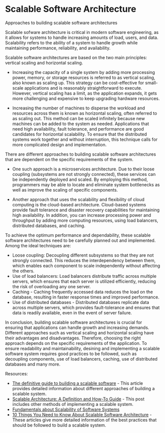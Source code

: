 # Scalable Software Architecture

Approaches to building scalable software architectures

Scalable sofware architecture is critical in modern software engineering, as it allows for systems to handle increasing amounts of load, users, and data. Scalability refers to the ability of a system to handle growth while maintaining performance, reliability, and availability.

Scalable software architectures are based on the two main principles: vertical scaling and horizontal scaling.

-   Increasing the capacity of a single system by adding more processing power, memory, or storage resources is referred to as vertical scaling, also known as scaling up. This strategy can be cost-effective for small-scale applications and is reasonably straightforward to execute. However, vertical scaling has a limit, as the application expands, it gets more challenging and expensive to keep upgrading hardware resources.

-   Increasing the number of machines to disperse the workload and resources across them is known as horizontal scaling, often referred to as scaling out. This method can be scaled infinitely because new machines can be added to the system as needed. Applications that need high availability, fault tolerance, and performance are good candidates for horizontal scalability. To ensure that the distributed systems work together and without interruption, this technique calls for more complicated design and implementation.

There are different approaches to building scalable software architectures that are dependent on the specific requirements of the system.

-   One such approach is a microservices architecture. Due to their loose coupling (subsystems are not strongly connected), these services can be independently deployed and scaled. By employing this method, programmers may be able to locate and eliminate system bottlenecks as well as improve the scaling of specific components.

-   Another approach that uses the scalability and flexibility of cloud computing is the cloud-based architecture. Cloud-based systems provide fault tolerance and disaster recovery capabilities for maintaining high availability. In addition, you can increase processing power and throughput by adding more computing resources, using load balancers, distributed databases, and caching.

To achieve the optimum performance and dependability, these scalable software architectures need to be carefully planned out and implemented. Among the ideal techniques are:

-   Loose coupling: Decoupling different subsystems so that they are not strongly connected. This reduces the interdependency between them, which enables each component to scale independently without affecting the others.
-   Use of load balancers: Load balancers distribute traffic across multiple servers, which ensures that each server is utilized efficiently, reducing the risk of overloading any one server.
-   Caching - Caching frequently accessed data reduces the load on the database, resulting in faster response times and improved performance.
-   Use of distributed databases - Distributed databases replicate data across multiple servers, which provides fault-tolerance and ensures that data is readily available, even in the event of server failure.

In conclusion, building scalable software architectures is crucial for ensuring that applications can handle growth and increasing demands. Different approaches such as vertical scaling and horizontal scaling have their advantages and disadvantages. Therefore, choosing the right approach depends on the specific requirements of the application. To ensure readability and maintainability, desining and implementing a scalable software system requires good practices to be followed, such as decoupling components, use of load balancers, caching, use of distributed databases and many more.

Resources:

-   [The definitive guide to building a scalable software](https://medium.com/geekculture/the-definitive-guide-to-building-a-scalable-software-f93235f410) - This article provides detailed information about different approaches of building a scalable system.
-   [Scalable Architecture: A Definition and How-To Guide](https://www.sentinelone.com/blog/scalable-architecture/) - This post includes other methods of implementing a scalable system.
-   [Fundamentals about Scalability of Software Systems](https://towardsdatascience.com/fundamentals-aboutscalability-of-software-systems-752ddbf889c4)
-   [10 Things You Need to Know About Scalable Software Architecture](https://slash.co/articles/scalable-software-architecture/) - These articles give more detailed information of the best practices that should be followed to build a scalable system.
